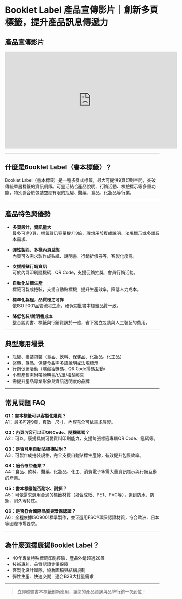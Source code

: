 # Booklet Label 產品宣傳影片｜創新多頁標籤，提升產品訊息傳遞力

## 產品宣傳影片

<div style="text-align:center;">
  <!-- 影片嵌入預留區，可由官方YouTube或自家影片平台嵌入 -->
  <iframe width="560" height="315" src="https://www.youtube.com/embed/影片ID" frameborder="0" allowfullscreen></iframe>
</div>

---

## 什麼是Booklet Label（書本標籤）？

Booklet Label（書本標籤）是一種多頁式標籤，最大可提供9頁印刷空間，突破傳統單層標籤的資訊侷限。可靈活結合產品說明、行銷活動、檢驗標示等多重功能，特別適合於包裝空間有限的瓶罐、醫藥、食品、化妝品等行業。

---

## 產品特色與優勢

- **多頁設計，資訊量大**  
  最多可達9頁，標籤資訊容量提升9倍，理想用於複雜說明、法規標示或多語版本需求。

- **彈性製程、多樣內頁型態**  
  內頁可依需求製作成貼紙、說明書、行銷折價券等，客製化度高。

- **支援隱藏行銷資訊**  
  可於內頁印刷隨機碼、QR Code，支援促銷抽獎、會員行銷活動。

- **自動化貼標生產**  
  標籤可製成捲裝，支援自動貼標機，提升生產效率，降低人力成本。

- **標準化製程，品質穩定可靠**  
  依ISO 9001品管流程生產，確保每批書本標籤品質一致。

- **降低包裝/說明書成本**  
  整合說明書、標籤與行銷資訊於一體，省下獨立包裝與人工裝配的費用。

---

## 典型應用場景

- 瓶罐、罐裝包裝（食品、飲料、保健品、化妝品、化工品）
- 醫藥、藥品、保健食品需多語說明或法規標示
- 行銷促銷活動（隱藏抽獎碼、QR Code掃碼互動）
- 小型產品需附帶說明書/仿單/檢驗報告
- 需提升產品專業形象與資訊透明度的品牌

---

## 常見問題 FAQ

**Q1：書本標籤可以客製化幾頁？**  
A1：最多可達9頁，頁數、尺寸、內容完全可依需求客製。

**Q2：內頁內容可以印QR Code、隨機碼嗎？**  
A2：可以，康揚具備可變資料印刷能力，支援每張標籤專屬QR Code、亂碼等。

**Q3：是否可用自動貼標機貼附？**  
A3：可製作成捲裝規格，完全支援自動貼標生產線，有效提升包裝效率。

**Q4：適合哪些產業？**  
A4：食品、飲料、醫藥、化妝品、化工、消費電子等需大量資訊標示與行銷互動的產業。

**Q5：書本標籤能否耐水、耐撕？**  
A5：可依需求選用合適的標籤材質（如合成紙、PET、PVC等），達到防水、防撕、耐久等特性。

**Q6：是否符合國際品質與環保認證？**  
A6：全程依據ISO9001標準製作，並可選用FSC®環保認證材質，符合歐洲、日本等國際市場要求。

---

## 為什麼選擇康揚Booklet Label？

- 40年專業特殊標籤印刷經驗，產品外銷超過28國
- 技術專利、品質認證雙重保障
- 客製化設計團隊，協助圖稿與結構規劃
- 彈性生產、快速交期，適合B2B大批量需求

---

> 立即體驗書本標籤創新應用，讓您的產品資訊與品牌行銷一次到位！